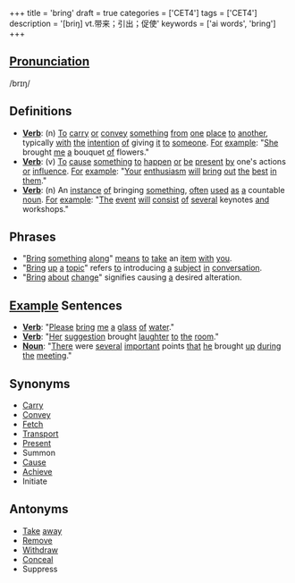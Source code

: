 +++
title = 'bring'
draft = true
categories = ['CET4']
tags = ['CET4']
description = '[briŋ] vt.带来；引出；促使'
keywords = ['ai words', 'bring']
+++

## [Pronunciation](/en/post/pronunciation/)
/brɪŋ/

## Definitions
- **[Verb](/en/post/verb/)**: (n) [To](/en/post/to/) [carry](/en/post/carry/) [or](/en/post/or/) [convey](/en/post/convey/) [something](/en/post/something/) [from](/en/post/from/) [one](/en/post/one/) [place](/en/post/place/) [to](/en/post/to/) [another](/en/post/another/), typically [with](/en/post/with/) [the](/en/post/the/) [intention](/en/post/intention/) [of](/en/post/of/) giving [it](/en/post/it/) [to](/en/post/to/) [someone](/en/post/someone/). [For](/en/post/for/) [example](/en/post/example/): "[She](/en/post/she/) brought [me](/en/post/me/) [a](/en/post/a/) bouquet [of](/en/post/of/) flowers."
- **[Verb](/en/post/verb/)**: (v) [To](/en/post/to/) [cause](/en/post/cause/) [something](/en/post/something/) [to](/en/post/to/) [happen](/en/post/happen/) [or](/en/post/or/) [be](/en/post/be/) [present](/en/post/present/) [by](/en/post/by/) one's actions [or](/en/post/or/) [influence](/en/post/influence/). [For](/en/post/for/) [example](/en/post/example/): "[Your](/en/post/your/) [enthusiasm](/en/post/enthusiasm/) [will](/en/post/will/) [bring](/en/post/bring/) [out](/en/post/out/) [the](/en/post/the/) [best](/en/post/best/) [in](/en/post/in/) [them](/en/post/them/)."
- **[Verb](/en/post/verb/)**: (n) An [instance](/en/post/instance/) [of](/en/post/of/) bringing [something](/en/post/something/), [often](/en/post/often/) [used](/en/post/used/) [as](/en/post/as/) [a](/en/post/a/) countable [noun](/en/post/noun/). [For](/en/post/for/) [example](/en/post/example/): "[The](/en/post/the/) [event](/en/post/event/) [will](/en/post/will/) [consist](/en/post/consist/) [of](/en/post/of/) [several](/en/post/several/) keynotes [and](/en/post/and/) workshops."

## Phrases
- "[Bring](/en/post/bring/) [something](/en/post/something/) [along](/en/post/along/)" [means](/en/post/means/) [to](/en/post/to/) [take](/en/post/take/) an [item](/en/post/item/) [with](/en/post/with/) [you](/en/post/you/).
- "[Bring](/en/post/bring/) [up](/en/post/up/) [a](/en/post/a/) [topic](/en/post/topic/)" refers [to](/en/post/to/) introducing [a](/en/post/a/) [subject](/en/post/subject/) [in](/en/post/in/) [conversation](/en/post/conversation/).
- "[Bring](/en/post/bring/) [about](/en/post/about/) [change](/en/post/change/)" signifies causing [a](/en/post/a/) desired alteration.

## [Example](/en/post/example/) Sentences
- **[Verb](/en/post/verb/)**: "[Please](/en/post/please/) [bring](/en/post/bring/) [me](/en/post/me/) [a](/en/post/a/) [glass](/en/post/glass/) [of](/en/post/of/) [water](/en/post/water/)."
- **[Verb](/en/post/verb/)**: "[Her](/en/post/her/) [suggestion](/en/post/suggestion/) brought [laughter](/en/post/laughter/) [to](/en/post/to/) [the](/en/post/the/) [room](/en/post/room/)."
- **[Noun](/en/post/noun/)**: "[There](/en/post/there/) were [several](/en/post/several/) [important](/en/post/important/) points [that](/en/post/that/) [he](/en/post/he/) brought [up](/en/post/up/) [during](/en/post/during/) [the](/en/post/the/) [meeting](/en/post/meeting/)."

## Synonyms
- [Carry](/en/post/carry/)
- [Convey](/en/post/convey/)
- [Fetch](/en/post/fetch/)
- [Transport](/en/post/transport/)
- [Present](/en/post/present/)
- Summon
- [Cause](/en/post/cause/)
- [Achieve](/en/post/achieve/)
- Initiate

## Antonyms
- [Take](/en/post/take/) [away](/en/post/away/)
- [Remove](/en/post/remove/)
- [Withdraw](/en/post/withdraw/)
- [Conceal](/en/post/conceal/)
- Suppress

